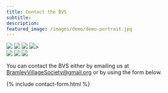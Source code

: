 ```yaml
---
title: Contact the BVS
subtitle: 
description: 
featured_image: /images/demo/demo-portrait.jpg
---
```


<div class="gallery" data-columns="4">
    <img src="{{site.url}}/images/des.png">
    <img src="{{site.url}}/images/margaret.png">
    <img src="{{site.url}}/images/richard.png">
    <img src="{{site.url}}/images/joe.png">></div> 
<div class="gallery" data-columns="4">
    <img src="{{site.url}}/images/rosemarie.png">
    <img src="{{site.url}}/images/diane.png">
    <img src="{{site.url}}/images/steven.png">   
</div>     

You can contact the BVS either by emailing us at [BramleyVillageSociety@gmail.org](mailto:BramleyVillageSociety@gmail.org) or by using the form below.

{% include contact-form.html %}

